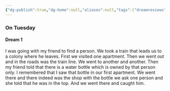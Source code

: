 ```yaml
---
{"dg-publish":true,"dg-home":null,"aliases":null,"tags":["dreamreviews"],"permalink":"/notes/07-journals-calender/dream-notes/april/22-04-2025/","dgPassFrontmatter":true,"updated":"2025-05-01T11:48:29.733+05:30"}
---
```


### On Tuesday

#### Dream 1

I was going with my friend to find a person. We took a train that leads us to a colony where he leaves. First we visited one apartment. Then we went out and in the roads was the train line. We went to another and another. Then my friend told that there is a water bottle which is owned by that person only. I remembered that I saw that bottle in our first apartment. We went there and there indeed was the shop with the bottle we ask one person and she told that he was in the top. And we went there and caught him.